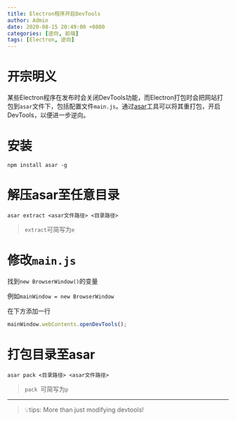 ```yaml
---
title: Electron程序开启DevTools
author: Admin
date: 2020-08-15 20:49:00 +0800
categories: [逆向, 前端]
tags: [Electron, 逆向]
---
```


# 开宗明义

某些Electron程序在发布时会关闭DevTools功能，而Electron打包时会把网站打包到`asar`文件下，包括配置文件`main.js`。通过[asar](https://github.com/electron/asar)工具可以将其重打包，开启DevTools，以便进一步逆向。

# 安装

```shell
npm install asar -g
```

# 解压asar至任意目录

```shell
asar extract <asar文件路径> <目录路径>
```

> `extract`可简写为`e`

# 修改`main.js`

找到`new BrowserWindow()`的变量

例如`mainWindow = new BrowserWindow`

在下方添加一行

```javascript
mainWindow.webContents.openDevTools();
```

# 打包目录至asar

```shell
asar pack <目录路径> <asar文件路径> 
```

> `pack `可简写为`p`

---

> 💡tips: More than just modifying devtools! 
